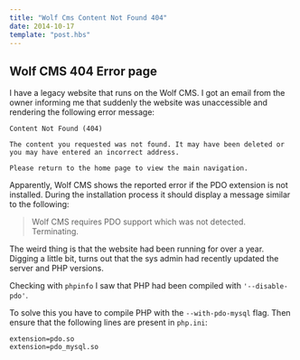 ```yaml
---
title: "Wolf Cms Content Not Found 404"
date: 2014-10-17
template: "post.hbs"
---
```


## Wolf CMS 404 Error page

I have a legacy website that runs on the Wolf CMS. I got an email from the owner informing me that suddenly the website was unaccessible and rendering the following error message:

```
Content Not Found (404)

The content you requested was not found. It may have been deleted or you may have entered an incorrect address.

Please return to the home page to view the main navigation.
```

Apparently, Wolf CMS shows the reported error if the PDO extension is not installed. During the installation process it should display a message similar to the following:

>Wolf CMS requires PDO support which was not detected. Terminating.

The weird thing is that the website had been running for over a year. Digging a little bit, turns out that the sys admin had recently updated the server and PHP versions. 

Checking with `phpinfo` I saw that PHP had been compiled with `'--disable-pdo'`.

To solve this you have to compile PHP with the `--with-pdo-mysql` flag.
Then ensure that the following lines are present in `php.ini`:

```
extension=pdo.so
extension=pdo_mysql.so
```

